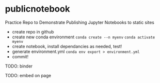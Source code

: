 # publicnotebook
Practice Repo to Demonstrate Publishing Jupyter Notebooks to static sites

- create repo in github
- create new conda environment
```conda create --n myenv```
```conda activate myenv```
- create notebook, install dependancies as needed, test!
- generate environment.yml
```conda env export > environment.yml```
- commit!

TODO: binder

TODO: embed on page


